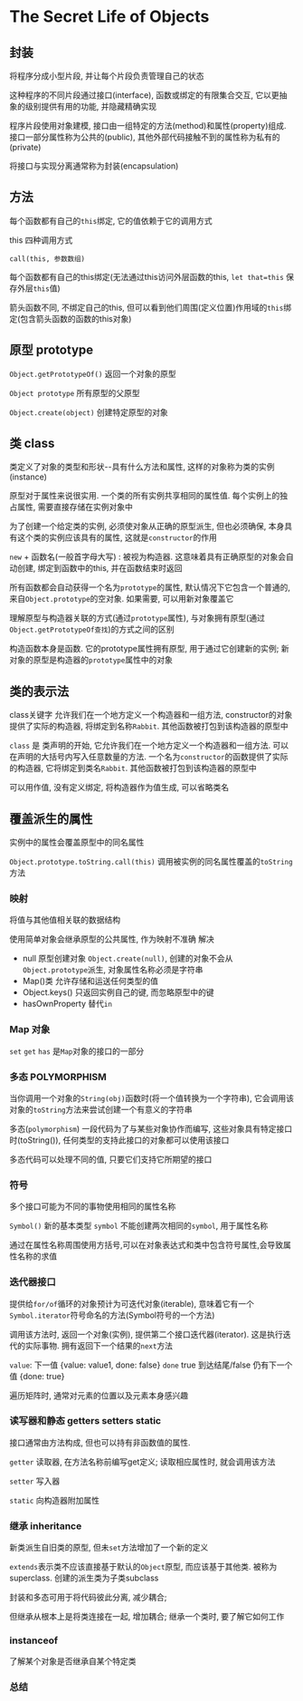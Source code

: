 # The Secret Life of Objects

## 封装

将程序分成小型片段, 并让每个片段负责管理自己的状态

这种程序的不同片段通过接口(interface), 函数或绑定的有限集合交互, 它以更抽象的级别提供有用的功能, 并隐藏精确实现

程序片段使用对象建模, 接口由一组特定的方法(method)和属性(property)组成. 接口一部分属性称为公共的(public), 其他外部代码接触不到的属性称为私有的(private)

将接口与实现分离通常称为封装(encapsulation)

## 方法

每个函数都有自己的`this`绑定, 它的值依赖于它的调用方式

this 四种调用方式

`call(this, 参数数组)`

每个函数都有自己的this绑定(无法通过this访问外层函数的this, `let that=this` 保存外层`this`值)

箭头函数不同, 不绑定自己的this, 但可以看到他们周围(定义位置)作用域的`this`绑定(包含箭头函数的函数的this对象)

## 原型 prototype

`Object.getPrototypeOf()` 返回一个对象的原型

`Object prototype` 所有原型的父原型

`Object.create(object)` 创建特定原型的对象

## 类 class

类定义了对象的类型和形状--具有什么方法和属性, 这样的对象称为类的实例(instance)

原型对于属性来说很实用. 一个类的所有实例共享相同的属性值. 每个实例上的独占属性, 需要直接存储在实例对象中

为了创建一个给定类的实例, 必须使对象从正确的原型派生, 但也必须确保, 本身具有这个类的实例应该具有的属性, 这就是`constructor`的作用

`new` + 函数名(一般首字母大写) : 被视为构造器. 这意味着具有正确原型的对象会自动创建, 绑定到函数中的this, 并在函数结束时返回

所有函数都会自动获得一个名为`prototype`的属性, 默认情况下它包含一个普通的, 来自`Object.prototype`的空对象. 如果需要, 可以用新对象覆盖它

理解原型与构造器关联的方式(通过`prototype`属性), 与对象拥有原型(通过`Object.getPrototypeOf查找`)的方式之间的区别

构造函数本身是函数. 它的prototype属性拥有原型, 用于通过它创建新的实例; 新对象的原型是构造器的`prototype`属性中的对象


## 类的表示法

class关键字 允许我们在一个地方定义一个构造器和一组方法, constructor的对象提供了实际的构造器, 将绑定到名称`Rabbit`. 其他函数被打包到该构造器的原型中

`class` 是 类声明的开始, 它允许我们在一个地方定义一个构造器和一组方法. 可以在声明的大括号内写入任意数量的方法. 一个名为`constructor`的函数提供了实际的构造器, 它将绑定到类名`Rabbit`. 其他函数被打包到该构造器的原型中

<!-- ? 不绑定到具体的类名 -->
可以用作值, 没有定义绑定, 将构造器作为值生成, 可以省略类名

## 覆盖派生的属性

实例中的属性会覆盖原型中的同名属性

`Object.prototype.toString.call(this)` 调用被实例的同名属性覆盖的`toString`方法

### 映射

将值与其他值相关联的数据结构

使用简单对象会继承原型的公共属性, 作为映射不准确
解决
* null 原型创建对象 `Object.create(null)`, 创建的对象不会从`Object.prototype`派生, 对象属性名称必须是字符串
* Map()类 允许存储和运送任何类型的值
* Object.keys() 只返回实例自己的键, 而忽略原型中的键
* hasOwnProperty 替代`in`

### Map 对象

`set` `get` `has` 是`Map`对象的接口的一部分

### 多态 POLYMORPHISM

当你调用一个对象的`String(obj)`函数时(将一个值转换为一个字符串), 它会调用该对象的`toString`方法来尝试创建一个有意义的字符串

多态(`polymorphism`) 一段代码为了与某些对象协作而编写, 这些对象具有特定接口时(toString()), 任何类型的支持此接口的对象都可以使用该接口

多态代码可以处理不同的值, 只要它们支持它所期望的接口

### 符号
多个接口可能为不同的事物使用相同的属性名称

`Symbol()` 新的基本类型 `symbol` 不能创建两次相同的`symbol`, 用于属性名称

通过在属性名称周围使用方括号,可以在对象表达式和类中包含符号属性,会导致属性名称的求值

### 迭代器接口

提供给`for/of`循环的对象预计为可迭代对象(iterable), 意味着它有一个`Symbol.iterator`符号命名的方法(Symbol符号的一个方法)

调用该方法时, 返回一个对象(实例), 提供第二个接口迭代器(iterator). 这是执行迭代的实际事物. 拥有返回下一个结果的`next`方法

`value`: 下一值 {value: value1, done: false}
`done` true 到达结尾/false 仍有下一个值 {done: true}

遍历矩阵时, 通常对元素的位置以及元素本身感兴趣

### 读写器和静态 getters setters static

接口通常由方法构成, 但也可以持有非函数值的属性.

`getter` 读取器, 在方法名称前编写get定义; 读取相应属性时, 就会调用该方法

`setter` 写入器

`static` 向构造器附加属性

### 继承 inheritance

新类派生自旧类的原型, 但未`set`方法增加了一个新的定义

`extends`表示类不应该直接基于默认的`Object`原型, 而应该基于其他类. 被称为superclass. 创建的派生类为子类subclass

封装和多态可用于将代码彼此分离, 减少耦合;

但继承从根本上是将类连接在一起, 增加耦合; 继承一个类时, 要了解它如何工作

### instanceof

了解某个对象是否继承自某个特定类

### 总结